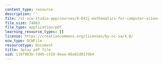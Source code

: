 ```yaml
---
content_type: resource
description: ''
file: /ol-ocw-studio-app/courses/6-042j-mathematics-for-computer-science-fall-2010/116f983b7d45c3199eaa66a91d817db4_DOIp5D7VMS4.pdf
file_size: 74863
file_type: application/pdf
learning_resource_types: []
license: https://creativecommons.org/licenses/by-nc-sa/4.0/
ocw_type: OCWFile
resourcetype: Document
title: 3play pdf file
uid: 116f983b-7d45-c319-9eaa-66a91d817db4
---
```

